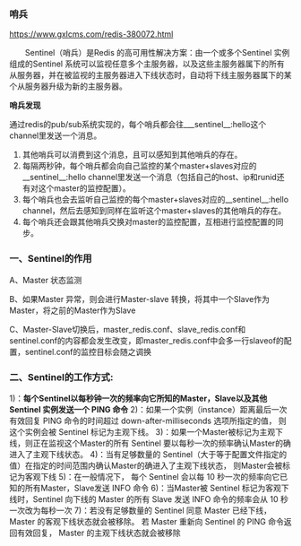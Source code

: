 ### 哨兵

https://www.gxlcms.com/redis-380072.html

　　Sentinel（哨兵）是Redis 的高可用性解决方案：由一个或多个Sentinel 实例 组成的Sentinel 系统可以监视任意多个主服务器，以及这些主服务器属下的所有从服务器，并在被监视的主服务器进入下线状态时，自动将下线主服务器属下的某个从服务器升级为新的主服务器。

**哨兵发现**

​	通过redis的pub/sub系统实现的，每个哨兵都会往___sentinel__:hello这个channel里发送一个消息。

1. 其他哨兵可以消费到这个消息，且可以感知到其他哨兵的存在。
2. 每隔两秒钟，每个哨兵都会向自己监控的某个master+slaves对应的__sentinel__:hello channel里发送一个消息（包括自己的host、ip和runid还有对这个master的监控配置）。
3. 每个哨兵也会去监听自己监控的每个master+slaves对应的__sentinel__:hello channel，然后去感知到同样在监听这个master+slaves的其他哨兵的存在。
4. 每个哨兵还会跟其他哨兵交换对master的监控配置，互相进行监控配置的同步。

### **一**、Sentinel的作用



A、Master 状态监测

B、如果Master 异常，则会进行Master-slave 转换，将其中一个Slave作为Master，将之前的Master作为Slave 

C、Master-Slave切换后，master_redis.conf、slave_redis.conf和sentinel.conf的内容都会发生改变，即master_redis.conf中会多一行slaveof的配置，sentinel.conf的监控目标会随之调换 

 

### **二**、Sentinel的工作方式:

1)：**每个Sentinel以每秒钟一次的频率向它所知的Master，Slave以及其他 Sentinel 实例发送一个 PING 命令** 
2)：如果一个实例（instance）距离最后一次有效回复 PING 命令的时间超过 down-after-milliseconds 选项所指定的值， 则这个实例会被 Sentinel 标记为主观下线。 
3)：如果一个Master被标记为主观下线，则正在监视这个Master的所有 Sentinel 要以每秒一次的频率确认Master的确进入了主观下线状态。 
4)：当有足够数量的 Sentinel（大于等于配置文件指定的值）在指定的时间范围内确认Master的确进入了主观下线状态， 则Master会被标记为客观下线 
5)：在一般情况下， 每个 Sentinel 会以每 10 秒一次的频率向它已知的所有Master，Slave发送 INFO 命令 
6)：当Master被 Sentinel 标记为客观下线时，Sentinel 向下线的 Master 的所有 Slave 发送 INFO 命令的频率会从 10 秒一次改为每秒一次 
7)：若没有足够数量的 Sentinel 同意 Master 已经下线， Master 的客观下线状态就会被移除。 
若 Master 重新向 Sentinel 的 PING 命令返回有效回复， Master 的主观下线状态就会被移除